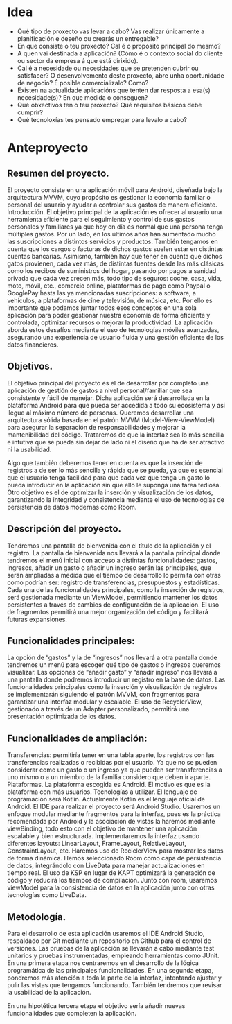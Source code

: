 # Idea

* Qué tipo de proxecto vas levar a cabo? Vas realizar únicamente a planificación e deseño ou crearás un entregable?
* En que consiste o teu proxecto? Cal é o propósito principal do mesmo?
* A quen vai destinada a aplicación? (Cómo é o contexto social do cliente ou sector da empresa á que está dirixido). 
* Cal é a necesidade ou necesidades que se pretenden cubrir ou satisfacer? O desenvolvemento deste proxecto, abre unha oportunidade de negocio? É posible comercializalo? Como?
* Existen na actualidade aplicacións que tenten dar resposta a esa(s) necesidade(s)? En que medida o conseguen? 
* Qué obxectivos ten o teu proxecto? Qué requisitos básicos debe cumprir?
* Qué tecnoloxías tes pensado empregar para levalo a cabo?

# Anteproyecto

## Resumen del proyecto.
El proyecto consiste en una aplicación móvil para Android, diseñada bajo la
arquitectura MVVM, cuyo propósito es gestionar la economía familiar o
personal del usuario y ayudar a controlar sus gastos de manera eficiente.
Introducción.
El objetivo principal de la aplicación es ofrecer al usuario una herramienta
eficiente para el seguimiento y control de sus gastos personales y familiares ya
que hoy en día es normal que una persona tenga múltiples gastos. Por un lado,
en los últimos años han aumentado mucho las suscripciones a distintos
servicios y productos. También tengamos en cuenta que los cargos o facturas
de dichos gastos suelen estar en distintas cuentas bancarias. Asimismo,
también hay que tener en cuenta que dichos gatos provienen, cada vez más,
de distintas fuentes desde las más clásicas como los recibos de suministros del
hogar, pasando por pagos a sanidad privada que cada vez crecen más, todo
tipo de seguros: coche, casa, vida, moto, móvil, etc., comercio online,
plataformas de pago como Paypal o GooglePay hasta las ya mencionadas
suscripciones: a software, a vehículos, a plataformas de cine y televisión, de
música, etc. Por ello es importante que podamos juntar todos esos conceptos
en una sola aplicación para poder gestionar nuestra economía de forma
eficiente y controlada, optimizar recursos o mejorar la productividad.
La aplicación aborda estos desafíos mediante el uso de tecnologías móviles
avanzadas, asegurando una experiencia de usuario fluida y una gestión
eficiente de los datos financieros.

## Objetivos.
El objetivo principal del proyecto es el de desarrollar por completo una
aplicación de gestión de gastos a nivel personal/familiar que sea consistente y
fácil de manejar. Dicha aplicación será desarrollada en la plataforma Android
para que pueda ser accedida a todo su ecosistema y así llegue al máximo
número de personas.
Queremos desarrollar una arquitectura sólida basada en el patrón MVVM
(Model-View-ViewModel) para asegurar la separación de responsabilidades y
mejorar la mantenibilidad del código.
Trataremos de que la interfaz sea lo más sencilla e intutiva que se pueda sin
dejar de lado ni el diseño que ha de ser atractivo ni la usabilidad.

Algo que también deberemos tener en cuenta es que la inserción de registros a
de ser lo más sencilla y rápida que se pueda, ya que es esencial que el usuario
tenga facilidad para que cada vez que tenga un gasto lo pueda introducir en la
aplicación sin que ello le suponga una tarea tediosa.
Otro objetivo es el de optimizar la inserción y visualización de los datos,
garantizando la integridad y consistencia mediante el uso de tecnologías de
persistencia de datos modernas como Room.

## Descripción del proyecto.

Tendremos una pantalla de bienvenida con el título de la aplicación y el
registro.
La pantalla de bienvenida nos llevará a la pantalla principal donde tendremos el
menú inicial con acceso a distintas funcionalidades: gastos, ingresos, añadir un
gasto o añadir un ingreso serán las principales, que serán ampliadas a medida
que el tiempo de desarrollo lo permita con otras como podrían ser: registro de
transferencias, presupuestos y estadísticas.
Cada una de las funcionalidades principales, como la inserción de registros,
será gestionada mediante un ViewModel, permitiendo mantener los datos
persistentes a través de cambios de configuración de la aplicación. El uso de
fragmentos permitirá una mejor organización del código y facilitará futuras
expansiones.

## Funcionalidades principales:
La opción de “gastos” y la de “ingresos” nos llevará a otra pantalla donde
tendremos un menú para escoger qué tipo de gastos o ingresos queremos
visualizar.
Las opciones de “añadir gasto” y “añadir ingreso” nos llevará a una pantalla
donde podremos introducir un registro en la base de datos.
Las funcionalidades principales como la inserción y visualización de registros
se implementarán siguiendo el patrón MVVM, con fragmentos para garantizar
una interfaz modular y escalable. El uso de RecyclerView, gestionado a través
de un Adapter personalizado, permitirá una presentación optimizada de los
datos.

## Funcionalidades de ampliación:

Transferencias: permitiría tener en una tabla aparte, los registros con las
transferencias realizadas o recibidas por el usuario. Ya que no se pueden
considerar como un gasto o un ingreso ya que pueden ser transferencias a uno
mismo o a un miembro de la familia considero que deben ir aparte.
Plataformas.
La plataforma escogida es Android. El motivo es que es la plataforma con más
usuarios.
Tecnologías a utilizar.
El lenguaje de programación será Kotlin. Actualmente Kotlin es el lenguaje
oficial de Android.
El IDE para realizar el proyecto será Android Studio.
Usaremos un enfoque modular mediante fragmentos para la interfaz, pues es la
práctica recomendada por Android y la asociación de vistas la haremos
mediante viewBinding, todo esto con el objetivo de mantener una aplicación
escalable y bien estructurada.
Implementaremos la interfaz usando diferentes layouts: LinearLayout,
FrameLayout, RelativeLayout, ConstraintLayout, etc.
Haremos uso de ReciclerView para mostrar los datos de forma dinámica.
Hemos seleccionado Room como capa de persistencia de datos, integrándolo
con LiveData para manejar actualizaciones en tiempo real. El uso de KSP en
lugar de KAPT optimizará la generación de código y reducirá los tiempos de
compilación. Junto con room, usaremos viewModel para la consistencia de
datos en la aplicación junto con otras tecnologías como LiveData.

## Metodología.
Para el desarrollo de esta aplicación usaremos el IDE Android Studio,
respaldado por Git mediante un repositorio en Github para el control de
versiones.
Las pruebas de la aplicación se llevarán a cabo mediante test unitarios y
pruebas instrumentadas, empleando herramientas como JUnit.
En una primera etapa nos centraremos en el desarrollo de la lógica
programática de las principales funcionalidades.
En una segunda etapa, pondremos más atención a toda la parte de la interfaz,
intentando ajustar y pulir las vistas que tengamos funcionando. También
tendremos que revisar la usabilidad de la aplicación.

En una hipotética tercera etapa el objetivo sería añadir nuevas funcionalidades
que completen la aplicación.